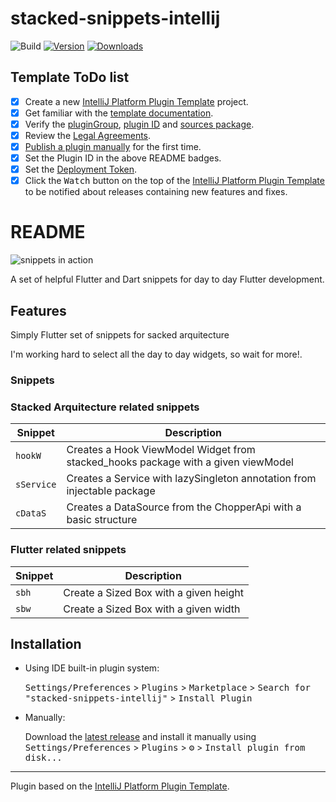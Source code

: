 # stacked-snippets-intellij

![Build](https://github.com/martinale14/stacked-snippets-intellij/workflows/Build/badge.svg)
[![Version](https://img.shields.io/jetbrains/plugin/v/PLUGIN_ID.svg)](https://plugins.jetbrains.com/plugin/PLUGIN_ID)
[![Downloads](https://img.shields.io/jetbrains/plugin/d/PLUGIN_ID.svg)](https://plugins.jetbrains.com/plugin/PLUGIN_ID)

## Template ToDo list
- [x] Create a new [IntelliJ Platform Plugin Template][template] project.
- [x] Get familiar with the [template documentation][template].
- [x] Verify the [pluginGroup](./gradle.properties), [plugin ID](./src/main/resources/META-INF/plugin.xml) and [sources package](./src/main/kotlin).
- [x] Review the [Legal Agreements](https://plugins.jetbrains.com/docs/marketplace/legal-agreements.html).
- [x] [Publish a plugin manually](https://plugins.jetbrains.com/docs/intellij/publishing-plugin.html?from=IJPluginTemplate) for the first time.
- [x] Set the Plugin ID in the above README badges.
- [x] Set the [Deployment Token](https://plugins.jetbrains.com/docs/marketplace/plugin-upload.html).
- [x] Click the <kbd>Watch</kbd> button on the top of the [IntelliJ Platform Plugin Template][template] to be notified about releases containing new features and fixes.

<!-- Plugin description -->
# README

![snippets in action](https://res.cloudinary.com/dhlvkhuhz/image/upload/v1663806291/personal/example_intellij_plugin_clbskf.gif)

A set of helpful Flutter and Dart snippets for day to day Flutter development.

## Features

Simply Flutter set of snippets for sacked arquitecture

I'm working hard to select all the day to day widgets, so wait for more!.

### Snippets

### Stacked Arquitecture related snippets

| Snippet    | Description                                                                       |
| ---------- | --------------------------------------------------------------------------------- |
| `hookW`    | Creates a Hook ViewModel Widget from stacked_hooks package with a given viewModel |
| `sService` | Creates a Service with lazySingleton annotation from injectable package           |
| `cDataS`   | Creates a DataSource from the ChopperApi with a basic structure                   |

### Flutter related snippets

| Snippet | Description                            |
| ------- | -------------------------------------- |
| `sbh`   | Create a Sized Box with a given height |
| `sbw`   | Create a Sized Box with a given width  |

<!-- Plugin description end -->

## Installation

- Using IDE built-in plugin system:
  
  <kbd>Settings/Preferences</kbd> > <kbd>Plugins</kbd> > <kbd>Marketplace</kbd> > <kbd>Search for "stacked-snippets-intellij"</kbd> >
  <kbd>Install Plugin</kbd>
  
- Manually:

  Download the [latest release](https://github.com/martinale14/stacked-snippets-intellij/releases/latest) and install it manually using
  <kbd>Settings/Preferences</kbd> > <kbd>Plugins</kbd> > <kbd>⚙️</kbd> > <kbd>Install plugin from disk...</kbd>


---
Plugin based on the [IntelliJ Platform Plugin Template][template].

[template]: https://github.com/JetBrains/intellij-platform-plugin-template
